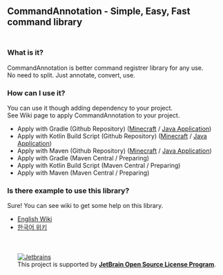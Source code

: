 ## CommandAnnotation - Simple, Easy, Fast command library<br><br>

### What is it?
CommandAnnotation is better command registrer library for any use.<br>
No need to split. Just annotate, convert, use.

### How can I use it?
You can use it though adding dependency to your project.<br>
See Wiki page to apply CommandAnnotation to your project.<br>
- Apply with Gradle (Github Repository) ([Minecraft]() / [Java Application]())
- Apply with Kotlin Build Script (Github Repository)  ([Minecraft]() / [Java Application]())
- Apply with Maven (Github Repository) ([Minecraft]() / [Java Application]())
- Apply with Gradle (Maven Central / Preparing)
- Apply with Kotlin Build Script (Maven Central / Preparing)
- Apply with Maven (Maven Central / Preparing)

### Is there example to use this library?
Sure! You can see wiki to get some help on this library.
- [English Wiki]()
- [한국어 위키]()
<br><br><br><br>
[![Jetbrains](https://i.ibb.co/0mGK8Yp/jetbrains-variant-4-grayscale.png)](https://www.jetbrains.com/?from=CommandAnnotation)<br>
This project is supported by <b>[JetBrain Open Source License Program](https://www.jetbrains.com/community/opensource/#support)</b>.
